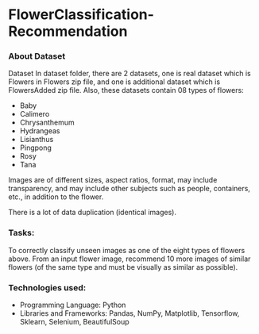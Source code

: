 # FlowerClassification-Recommendation


### About Dataset
Dataset
In dataset folder, there are 2 datasets, one is real dataset which is Flowers in Flowers zip file, and one is additional dataset which is FlowersAdded zip file. Also, these datasets contain 08 types of flowers:
- Baby
- Calimero
- Chrysanthemum
- Hydrangeas
- Lisianthus
- Pingpong
- Rosy
- Tana

Images are of different sizes, aspect ratios, format, may include transparency, and may include other subjects such as people, containers, etc., in addition to the flower.

There is a lot of data duplication (identical images).

### Tasks: 
To correctly classify unseen images as one of the eight types of flowers above. From an input flower image, recommend 10 more images of similar flowers (of the same type and must be visually as similar as possible).

### Technologies used:
- Programming Language: Python
- Libraries and Frameworks: Pandas, NumPy, Matplotlib, Tensorflow, Sklearn, Selenium, BeautifulSoup
